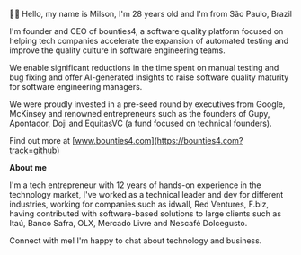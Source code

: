 ✋🏽 Hello, my name is Milson, I'm 28 years old and I'm from São Paulo, Brazil

I'm founder and CEO of bounties4, a software quality platform focused on helping tech companies accelerate the expansion of automated testing and improve the quality culture in software engineering teams.

We enable significant reductions in the time spent on manual testing and bug fixing and offer AI-generated insights to raise software quality maturity for software engineering managers.

We were proudly invested in a pre-seed round by executives from Google, McKinsey and renowned entrepreneurs such as the founders of Gupy, Apontador, Doji and EquitasVC (a fund focused on technical founders).

Find out more at [www.bounties4.com](https://bounties4.com?track=github)

**About me**

I'm a tech entrepreneur with 12 years of hands-on experience in the technology market, I've worked as a technical leader and dev for different industries, working for companies such as idwall, Red Ventures, F.biz, having contributed with software-based solutions to large clients such as Itaú, Banco Safra, OLX, Mercado Livre and Nescafé Dolcegusto.

Connect with me! I'm happy to chat about technology and business.
